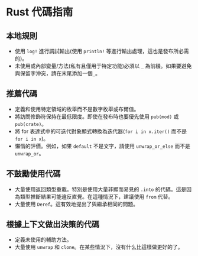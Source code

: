 # Rust 代碼指南

## 本地規則

* 使用 `log!` 進行調試輸出(使用 `println!` 等進行輸出處理，這也是發布所必需的)。
* 未使用或內部變量/方法(私有且僅用于特定功能)必須以 `_` 為前綴。如果要避免與保留字沖突，請在末尾添加一個`_`。

## 推薦代碼

* 定義和使用特定領域的枚舉而不是數字枚舉或布爾值。
* 將訪問修飾符保持在最低限度。即使在發布時也要優先使用 `pub(mod)` 或 `pub(crate)`。
* 將 for 表達式中的可迭代對象顯式轉換為迭代器(`for i in x.iter()` 而不是 `for i in x`)。
* 懶惰的評價。例如，如果 `default` 不是文字，請使用 `unwrap_or_else` 而不是 `unwrap_or`。

## 不鼓勵使用代碼

* 大量使用返回類型重載。特別是使用大量非顯而易見的 `.into` 的代碼。這是因為類型推斷結果可能違反直覺。在這種情況下，建議使用 `from` 代替。
* 大量使用 `Deref`。這有效地提出了與繼承相同的問題。

## 根據上下文做出決策的代碼

* 定義未使用的輔助方法。
* 大量使用 `unwrap` 和 `clone`。在某些情況下，沒有什么比這樣做更好的了。